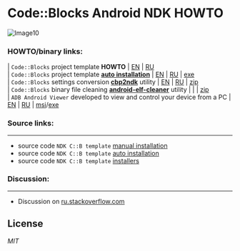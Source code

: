 
# Code::Blocks Android NDK HOWTO

![Image10](img/banner.png)

### HOWTO/binary links:

| `Code::Blocks` project template __HOWTO__ | [EN](https://clclon.github.io/Code-Blocks-Android-NDK/README.EN.html) | [RU](https://clclon.github.io/Code-Blocks-Android-NDK/README.RU.html)  
| `Code::Blocks` project template [__auto installation__](https://github.com/ClnViewer/Code-Blocks-Android-NDK/tree/master/CB-Template/autoinstall/src/CodeBlocks/templates/wizard/ndk_android) | [EN](https://clclon.github.io/Code-Blocks-Android-NDK/CBNDKAUTOINSTALL.EN.html) | [RU](https://clclon.github.io/Code-Blocks-Android-NDK/CBNDKAUTOINSTALL.RU.html) | [exe](https://clclon.github.io/Code-Blocks-Android-NDK/CodeBlocksNdkTemplate.exe)  
| `Code::Blocks` settings conversion [__cbp2ndk__](https://github.com/ClnViewer/Code-Blocks-Android-NDK/tree/master/cbp2ndk) utility | [EN](https://clclon.github.io/Code-Blocks-Android-NDK/CBP2NDK.EN.html) | [RU](https://clclon.github.io/Code-Blocks-Android-NDK/CBP2NDK.RU.html) | [zip](https://clclon.github.io/Code-Blocks-Android-NDK/cbp2ndk.zip)  
| `Code::Blocks` binary file cleaning [__android-elf-cleaner__](https://github.com/ClnViewer/Code-Blocks-Android-NDK/tree/master/android-elf-cleaner) utility | | | [zip](https://clclon.github.io/Code-Blocks-Android-NDK/android-elf-cleaner.zip)  
| `ADB Android Viewer` developed to view and control your device from a PC | [EN](https://clclon.github.io/Code-Blocks-Android-NDK/ADBANDROIDVIEWER.EN.html) | [RU](https://clclon.github.io/Code-Blocks-Android-NDK/ADBANDROIDVIEWER.RU.html) | [msi](https://clclon.github.io/ADB-Android-Viewer/dist/Android-ADB-Viewer.msi)/[exe](https://clclon.github.io/ADB-Android-Viewer/dist/ADBViewer.exe)  

### Source links:

----------

- source code `NDK C::B template` [manual installation](https://github.com/ClnViewer/Code-Blocks-Android-NDK/tree/master/CB-Template/)  
- source code `NDK C::B template` [auto installation](https://github.com/ClnViewer/Code-Blocks-Android-NDK/tree/master/CB-Template/autoinstall/src/CodeBlocks/templates/wizard/ndk_android)  
- source code `NDK C::B template` [installers](https://github.com/ClnViewer/Code-Blocks-Android-NDK/tree/master/CB-Template/autoinstall)  

### Discussion:

----------

- Discussion on [ru.stackoverflow.com](https://ru.stackoverflow.com/questions/972826/codeblocks-android-ndk/972896#972896)  

## License

_MIT_
